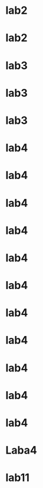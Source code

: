 # lab2
# lab2
# lab3
# lab3
# lab3
# lab4
# lab4
# lab4
# lab4
# lab4
# lab4
# lab4
# lab4
# lab4
# lab4
# lab4
# Laba4
# lab11
